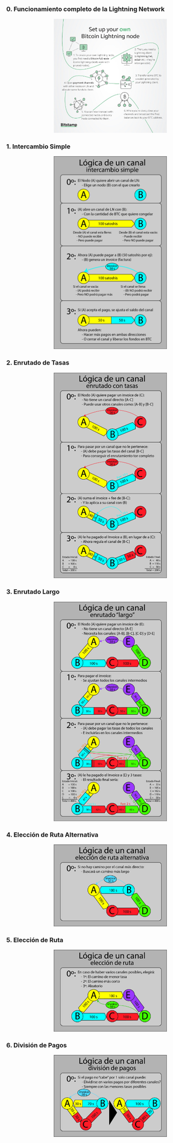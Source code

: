 ### 0. Funcionamiento completo de la Lightning Network

<img src="./pictures/Diagrama_LN_FuncionamientoCompleto.jpg" width="300px" style="margin-left: 25%"/>

### 1. Intercambio Simple

<img src="./pictures/Diagrama_LN_FuncionamientoCanales_1_IntercambioSimple.jpg" width="300px" style="margin-left: 25%"/>

### 2. Enrutado de Tasas

<img src="./pictures/Diagrama_LN_FuncionamientoCanales_2_EnrutadoTasas.jpg" width="300px" style="margin-left: 25%" />

### 3. Enrutado Largo

<img src="./pictures/Diagrama_LN_FuncionamientoCanales_3_EnrutadoLargo.jpg" width="300px" style="margin-left: 25%"/>

### 4. Elección de Ruta Alternativa

<img src="./pictures/Diagrama_LN_FuncionamientoCanales_4_EleccionRutaAlternativa.jpg" width="300px" style="margin-left: 25%"/>

### 5. Elección de Ruta

<img src="./pictures/Diagrama_LN_FuncionamientoCanales_5_EleccionRuta.jpg" width="300px" style="margin-left: 25%"/>

### 6. División de Pagos

<img src="./pictures/Diagrama_LN_FuncionamientoCanales_6_DivisionPagos.jpg" width="300px" style="margin-left: 25%"/>